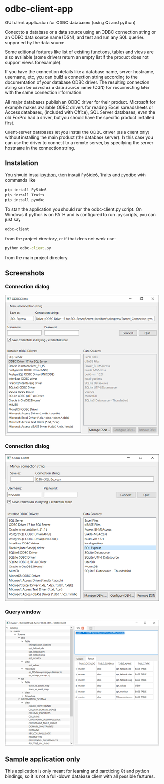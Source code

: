 # odbc-client-app
GUI client application for ODBC databases (using Qt and python)

Conect to a database or a data source using an ODBC connection string or an ODBC data source name (DSN), and test and run any SQL queries supported by the data source.

Some aditional features like list of existing functions, tables and views are also available (some drivers return an empty list if the product does not support views for example).

If you have the connection details like a database name, server hostname, username, etc, you can build a connection string according to the documentation of your database
ODBC driver. The resulting connection string can be saved as a data source name (DSN) for reconnecting later with the same connection information.

All major databases publish an ODBC driver for their product. Microsoft for example makes available ODBC drivers for reading Excel spreadsheets or Access databases,
(included with Office), SQL Server databases, even the old FoxPro had a driver, but you should have the specific product installed first.

Client-server databases let you install the ODBC driver (as a client only) without installing the main product (the database server). In this case you can use the
driver to connect to a remote server, by specifying the server hostname in the connection string.

## Instalation
You should install [python](https://www.python.org/downloads/), then install PySide6, Traits and pyodbc with commands like
```sh
pip install PySide6
pip install Traits
pip install pyodbc
```

To start the application you should run the odbc-client.py script. On Windows if python is on PATH and is configured to run .py scripts, you can just say
```cmd
odbc-client
```
from the project directory, or if that does not work use:
```cmd
python odbc-client.py
```
from the main project directory.

## Screenshots
### Connection dialog
!["Explicit connection string for MS SQL Server Express edition"](screenshots/ConnectionDialog1.png "Save connection string as DSN")
### Connection dialog
!["Connect to existing DSN for MS SQL Server Express edition"](screenshots/ConnectionDialog2.png "Connect to DSN")
### Query window
!["See database objects in a tree and run simple query on the MS SQL Server connection"](screenshots/QueryWindow.png "See database tables and run new queries")

## Sample application only
This application is only meant for learning and parcticing Qt and python bindings, so it is not a full-blown database client with all possible features.
